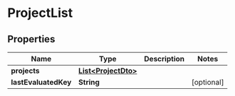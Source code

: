 # ProjectList

## Properties

| Name                 | Type                                        | Description | Notes      |
| -------------------- | ------------------------------------------- | ----------- | ---------- |
| **projects**         | [**List&lt;ProjectDto&gt;**](ProjectDto.md) |             |            |
| **lastEvaluatedKey** | **String**                                  |             | [optional] |

